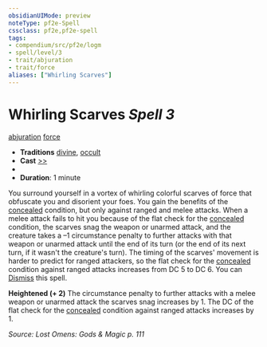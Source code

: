 ```yaml
---
obsidianUIMode: preview
noteType: pf2e-Spell
cssclass: pf2e,pf2e-spell
tags:
- compendium/src/pf2e/logm
- spell/level/3
- trait/abjuration
- trait/force
aliases: ["Whirling Scarves"]
---
```

# Whirling Scarves *Spell 3*   
[abjuration](rules/traits/abjuration.md "Abjuration School Trait")  [force](rules/traits/force.md "Force Energy & Element Trait")  

- **Traditions** [divine](rules/traits/divine.md "Divine Tradition Trait"), [occult](rules/traits/occult.md "Occult Tradition Trait")
- **Cast** [>>](rules/core-rulebook/chapter-9-playing-the-game.md#Actions "Two-Action") 
- 
- **Duration**: 1 minute

You surround yourself in a vortex of whirling colorful scarves of force that obfuscate you and disorient your foes. You gain the benefits of the [concealed](rules/conditions.md#Concealed) condition, but only against ranged and melee attacks. When a melee attack fails to hit you because of the flat check for the [concealed](rules/conditions.md#Concealed) condition, the scarves snag the weapon or unarmed attack, and the creature takes a –1 circumstance penalty to further attacks with that weapon or unarmed attack until the end of its turn (or the end of its next turn, if it wasn't the creature's turn). The timing of the scarves' movement is harder to predict for ranged attackers, so the flat check for the [concealed](rules/conditions.md#Concealed) condition against ranged attacks increases from DC 5 to DC 6. You can [Dismiss](rules/actions/dismiss.md) this spell.

**Heightened (+ 2)** The circumstance penalty to further attacks with a melee weapon or unarmed attack the scarves snag increases by 1. The DC of the flat check for the [concealed](rules/conditions.md#Concealed) condition against ranged attacks increases by 1.

*Source: Lost Omens: Gods & Magic p. 111*